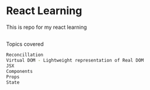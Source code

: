 # React Learning

This is repo for my react learning
##
Topics covered
```bash
Reconcillation
Virtual DOM - Lightweight representation of Real DOM
JSX
Components
Props
State
